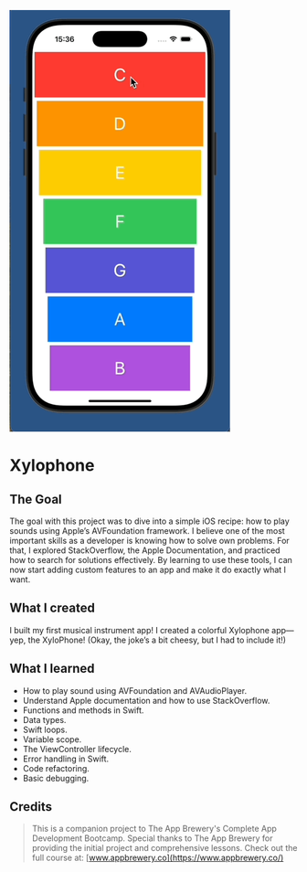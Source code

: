![App Demo](APP%20Gif/XylophoneGifGitHub.gif)

# Xylophone

## The Goal

The goal with this project was to dive into a simple iOS recipe: how to play sounds using Apple’s AVFoundation framework. I believe one of the most important skills as a developer is knowing how to solve own problems. For that, I explored StackOverflow, the Apple Documentation, and practiced how to search for solutions effectively. By learning to use these tools, I can now start adding custom features to an app and make it do exactly what I want.


## What I created

I built my first musical instrument app! I created a colorful Xylophone app—yep, the XyloPhone! (Okay, the joke’s a bit cheesy, but I had to include it!)

## What I learned

* How to play sound using AVFoundation and AVAudioPlayer.
* Understand Apple documentation and how to use StackOverflow.
* Functions and methods in Swift. 
* Data types.
* Swift loops.
* Variable scope.
* The ViewController lifecycle.
* Error handling in Swift.
* Code refactoring.
* Basic debugging.

## Credits
>This is a companion project to The App Brewery's Complete App Development Bootcamp. Special thanks to The App Brewery for providing the initial project and comprehensive lessons. Check out the full course at: [www.appbrewery.co](https://www.appbrewery.co/)

